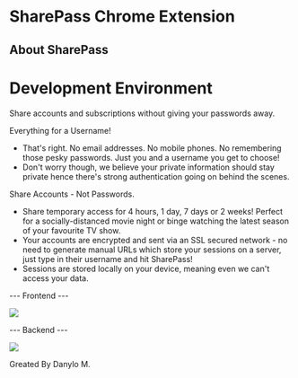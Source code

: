 # SharePass Chrome Extension

## About SharePass

# Development Environment


Share accounts and subscriptions without giving your passwords away.

Everything for a Username! 
- That's right. No email addresses. No mobile phones. No remembering those pesky passwords. Just you and a username you get to choose!
- Don't worry though, we believe your private information should stay private hence there's strong authentication going on behind the scenes.

Share Accounts - Not Passwords.
- Share temporary access for 4 hours, 1 day, 7 days or 2 weeks! Perfect for a socially-distanced movie night or binge watching the latest season of your favourite TV show.
- Your accounts are encrypted and sent via an SSL secured network - no need to generate manual URLs which store your sessions on a server, just type in their username and hit SharePass!
- Sessions are stored locally on your device, meaning even we can't access your data.




--- Frontend ---

<p align="left">
  <a href="https://skillicons.dev">
    <img src="https://skillicons.dev/icons?i=ts,js,css" />
  </a>
</p>

--- Backend ---

<p align="left">
  <a href="https://skillicons.dev">
    <img src="https://skillicons.dev/icons?i=php,api" />
  </a>
</p>

Greated By Danylo M.

